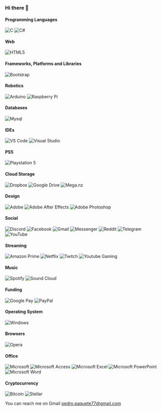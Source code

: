 ### Hi there 👋

<!--
**PedroPaquete/PedroPaquete** is a ✨ _special_ ✨ repository because its `README.md` (this file) appears on your GitHub profile.

Here are some ideas eto get you started:

- 🔭 I’m currently working on ...
- 🌱 I’m currently learning ...
- 👯 I’m looking to collaborate on ...
- 🤔 I’m looking for help with ...
- 💬 Ask me about ...
- 📫 How to reach me: ...
- 😄 Pronouns: ...
- ⚡ Fun fact: ...
-->
#### Programming Languages
<img alt="C" src="https://img.shields.io/badge/C-00599C?style=for-the-badge&logo=c&logoColor=white"/> <img alt="C#" src="https://img.shields.io/badge/C%23-239120?style=for-the-badge&logo=c-sharp&logoColor=white"/> 

#### Web
<img alt="HTML5" src="https://img.shields.io/badge/HTML5-E34F26?style=for-the-badge&logo=html5&logoColor=white"/>

#### Frameworks, Platforms and Libraries
<img alt="Bootstrap" src="https://img.shields.io/badge/Bootstrap-563D7C?style=for-the-badge&logo=bootstrap&logoColor=white"/>

#### Robotics
<img alt="Arduino" src="https://img.shields.io/badge/Arduino-00979C?style=for-the-badge&logo=arduino&logoColor=white"/> <img alt="Raspberry Pi" src="https://img.shields.io/badge/-RaspberryPi-C51A4A?style=for-the-badge&logo=Raspberry-Pi"/>

#### Databases
<img alt="Mysql" src="https://img.shields.io/badge/MySQL-00758F?style=for-the-badge&logo=mysql&logoColor=white"/>

#### IDEs
<img alt="VS Code" src="https://img.shields.io/badge/Visual%20Studio%20Code-0078d7.svg?style=for-the-badge&logo=visual-studio-code&logoColor=white"/> <img alt="Visual Studio" src="https://img.shields.io/badge/Visual%20Studio-5C2D91.svg?style=for-the-badge&logo=visual-studio&logoColor=white"/>

#### PS5
![Playstation 5](https://img.shields.io/badge/Playstation%205-003791?style=for-the-badge&logo=playstation-5&logoColor=white)

#### Cloud Storage

![Dropbox](https://img.shields.io/badge/Dropbox-%233B4D98.svg?style=for-the-badge&logo=Dropbox&logoColor=white) ![Google Drive](https://img.shields.io/badge/Google%20Drive-4285F4?style=for-the-badge&logo=googledrive&logoColor=white) ![Mega.nz](https://img.shields.io/badge/Mega-%23D90007.svg?style=for-the-badge&logo=Mega&logoColor=white)

#### Design

![Adobe](https://img.shields.io/badge/adobe-%23FF0000.svg?style=for-the-badge&logo=adobe&logoColor=white) ![Adobe After Effects](https://img.shields.io/badge/Adobe%20After%20Effects-9999FF.svg?style=for-the-badge&logo=Adobe%20After%20Effects&logoColor=white) ![Adobe Photoshop](https://img.shields.io/badge/adobephotoshop-%2331A8FF.svg?style=for-the-badge&logo=adobephotoshop&logoColor=white)

#### Social

![Discord](https://img.shields.io/badge/%3CServer%3E-%237289DA.svg?style=for-the-badge&logo=discord&logoColor=white) ![Facebook](https://img.shields.io/badge/Facebook-%231877F2.svg?style=for-the-badge&logo=Facebook&logoColor=white) ![Gmail](https://img.shields.io/badge/Gmail-D14836?style=for-the-badge&logo=gmail&logoColor=white) ![Messenger](https://img.shields.io/badge/Messenger-00B2FF?style=for-the-badge&logo=messenger&logoColor=white) ![Reddit](https://img.shields.io/badge/Reddit-FF4500?style=for-the-badge&logo=reddit&logoColor=white) ![Telegram](https://img.shields.io/badge/Telegram-2CA5E0?style=for-the-badge&logo=telegram&logoColor=white) ![YouTube](https://img.shields.io/badge/<handle>-%23FF0000.svg?style=for-the-badge&logo=YouTube&logoColor=white)

#### Streaming
![Amazon Prime](https://img.shields.io/badge/Amazon%20Prime-0F79AF?style=for-the-badge&logo=amazonprime&logoColor=white) ![Netflix](https://img.shields.io/badge/Netflix-E50914?style=for-the-badge&logo=netflix&logoColor=white) ![Twitch](https://img.shields.io/badge/Twitch-9347FF?style=for-the-badge&logo=twitch&logoColor=white) ![Youtube Gaming](https://img.shields.io/badge/Youtube%20Gaming-FF0000?style=for-the-badge&logo=Youtubegaming&logoColor=white)

#### Music
![Spotify](https://img.shields.io/badge/Spotify-1ED760?style=for-the-badge&logo=spotify&logoColor=white) ![Sound Cloud](https://img.shields.io/badge/sound%20cloud-FF5500?style=for-the-badge&logo=soundcloud&logoColor=white)

#### Funding
![Google Pay](https://img.shields.io/badge/GooglePay-%233780F1.svg?style=for-the-badge&logo=Google-Pay&logoColor=white) ![PayPal](https://img.shields.io/badge/PayPal-00457C?style=for-the-badge&logo=paypal&logoColor=white)

#### Operating System
![Windows](https://img.shields.io/badge/Windows-0078D6?style=for-the-badge&logo=windows&logoColor=white)

#### Browsers
![Opera](https://img.shields.io/badge/Opera-FF1B2D?style=for-the-badge&logo=Opera&logoColor=white)

#### Office
![Microsoft](https://img.shields.io/badge/Microsoft-0078D4?style=for-the-badge&logo=microsoft&logoColor=white)  ![Microsoft Access](https://img.shields.io/badge/Microsoft_Access-A4373A?style=for-the-badge&logo=microsoft-access&logoColor=white) ![Microsoft Excel](https://img.shields.io/badge/Microsoft_Excel-217346?style=for-the-badge&logo=microsoft-excel&logoColor=white) ![Microsoft PowerPoint](https://img.shields.io/badge/Microsoft_PowerPoint-B7472A?style=for-the-badge&logo=microsoft-powerpoint&logoColor=white) ![Microsoft Word](https://img.shields.io/badge/Microsoft_Word-2B579A?style=for-the-badge&logo=microsoft-word&logoColor=white)

#### Cryptocurrency
![Bitcoin](https://img.shields.io/badge/Bitcoin-000?style=for-the-badge&logo=bitcoin&logoColor=white) ![Stellar](https://img.shields.io/badge/Stellar-7D00FF?style=for-the-badge&logo=Stellar&logoColor=white)

You can reach me on Gmail pedro.paquete77@gmail.com
